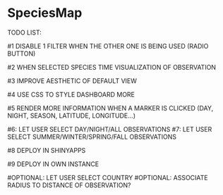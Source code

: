 # SpeciesMap

TODO LIST:



#1 DISABLE 1 FILTER WHEN THE OTHER ONE IS BEING USED (RADIO BUTTON)

#2 WHEN SELECTED SPECIES TIME VISUALIZATION OF OBSERVATION

#3 IMPROVE AESTHETIC OF DEFAULT VIEW

#4 USE CSS TO STYLE DASHBOARD MORE

#5 RENDER MORE INFORMATION WHEN A MARKER IS CLICKED (DAY, NIGHT, SEASON, LATITUDE, LONGITUDE...)

#6: LET USER SELECT DAY/NIGHT/ALL OBSERVATIONS
#7: LET USER SELECT SUMMER/WINTER/SPRING/FALL OBSERVATIONS

#8 DEPLOY IN SHINYAPPS

#9 DEPLOY IN OWN INSTANCE

#OPTIONAL: LET USER SELECT COUNTRY
#OPTIONAL: ASSOCIATE RADIUS TO DISTANCE OF OBSERVATION?
